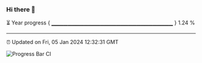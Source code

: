 ### Hi there 👋

⏳ Year progress { ▁▁▁▁▁▁▁▁▁▁▁▁▁▁▁▁▁▁▁▁▁▁▁▁▁▁▁▁▁▁ } 1.24 %

---

⏰ Updated on Fri, 05 Jan 2024 12:32:31 GMT

![Progress Bar CI](https://github.com/ZhaoGui/ZhaoGui/workflows/Progress%20Bar%20CI/badge.svg)
